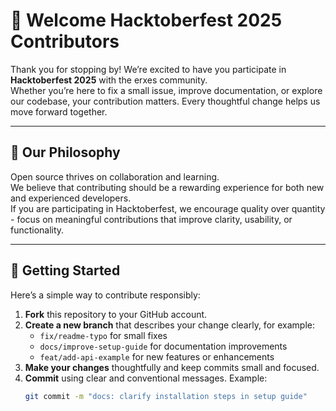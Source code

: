 # 🎉 Welcome Hacktoberfest 2025 Contributors

Thank you for stopping by! We’re excited to have you participate in **Hacktoberfest 2025** with the erxes community.  
Whether you’re here to fix a small issue, improve documentation, or explore our codebase, your contribution matters. Every thoughtful change helps us move forward together.

---

## 🌟 Our Philosophy

Open source thrives on collaboration and learning.  
We believe that contributing should be a rewarding experience for both new and experienced developers.  
If you are participating in Hacktoberfest, we encourage quality over quantity - focus on meaningful contributions that improve clarity, usability, or functionality.

---

## 🧭 Getting Started

Here’s a simple way to contribute responsibly:

1. **Fork** this repository to your GitHub account.  
2. **Create a new branch** that describes your change clearly, for example:  
   - `fix/readme-typo` for small fixes  
   - `docs/improve-setup-guide` for documentation improvements  
   - `feat/add-api-example` for new features or enhancements  
3. **Make your changes** thoughtfully and keep commits small and focused.  
4. **Commit** using clear and conventional messages. Example:  
   ```bash
   git commit -m "docs: clarify installation steps in setup guide"
